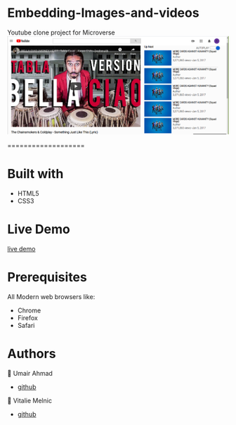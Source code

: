 # Embedding-Images-and-videos

Youtube clone project for Microverse
![Image description](https://github.com/UmairAhmad125/Embedding-Images-and-videos/blob/video-feature/resources/screenshot.png)

===================

# Built with #
 - HTML5 
  - CSS3 


# Live Demo #
[live demo](https://jovial-neumann-6765b0.netlify.app/)


 # Prerequisites #
 All Modern web browsers like:
- Chrome 
- Firefox
 - Safari



 # Authors # 


👤 Umair Ahmad
 - [github](https://github.com/UmairAhmad125)  
   


👤 Vitalie Melnic
- [github](https://github.com/vmwhoami)
